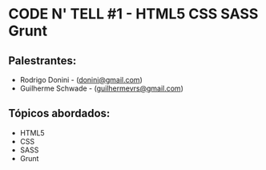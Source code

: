 CODE N' TELL #1 - HTML5 CSS SASS Grunt
============

Palestrantes:
-------------
*   Rodrigo Donini - (donini@gmail.com)
*   Guilherme Schwade - (guilhermevrs@gmail.com)

Tópicos abordados:
-------------
*   HTML5
*   CSS
*   SASS
*   Grunt